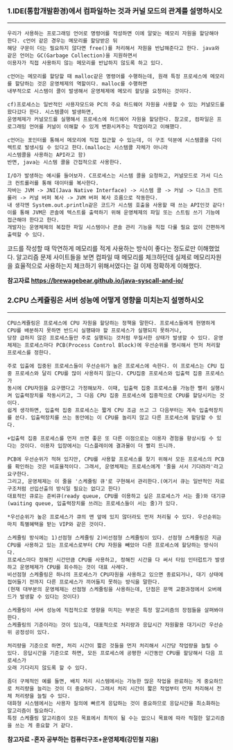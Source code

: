 ### 1.IDE(통합개발환경)에서 컴파일하는 것과 커널 모드의 관계를 설명하시오

* * *

    우리가 사용하는 프로그래밍 언어로 명령어를 작성하면 이에 알맞는 메모리 자원을 할당해야 한다. c언어 같은 경우는 메모리를 할당받은 뒤 
    해당 구문이 더는 필요하지 않다면 free()를 처리해서 자원을 반납해준다고 한다. java와 같은 언어는 GC(Garbage Collection)을 지원하면서
    이용자가 직접 사용하지 않는 메모리를 반납하지 않도록 하고 있다.

    c언어는 메모리를 할당할 때 malloc같은 명령어를 수행하는데, 원래 특정 프로세스에 메모리를 할당하는 것은 운영체제의 역할이다. malloc를 수행하면
    내부적으로 시스템이 콜이 발생해서 운영체제에 메모리 할당을 요청하는 것이다.

    cf)프로세스는 일반적인 사용자모드와 PC의 주요 하드웨어 자원을 사용할 수 있는 커널모드를 왔다갔다 한다. 시스템콜이 발생하면,
    운영체제가 커널모드를 실행해서 프로세스에 하드웨어 자원을 할당한다. 참고로, 컴파일은 프로그래밍 언어를 커널이 이해할 수 있게 변환시켜주는 작업이라고 이해했다.

    c언어는 포인터를 통해서 메모리에 직접 접근할 수 있는데, 이 구조 덕분에 시스템콜을 다이렉트로 발생시킬 수 있다고 한다.(malloc는 시스템콜 자체가 아니라 
    시스템콜을 사용하는 API라고 함)
    반면, java는 시스템 콜을 간접적으로 사용한다.

    I/O가 발생하는 예시를 들어보자. C프로세스는 시스템 콜을 요청하고, 커널모드로 가서 디스크 컨트롤러를 통해 데이터를 복사한다. 
    자바는 JVM -> JNI(Java Native Interface) -> 시스템 콜 -> 커널 -> 디스크 컨트롤러 -> 커널 버퍼 복사 -> JVM 버퍼 복사 흐름으로 작동한다.
    내 생각엔 System.out.println같은 코드가 시스템 호출을 사용할 때 쓰는 API인것 같다! 이를 통해 JVM은 콘솔에 텍스트를 출력하기 위해 운영체제의 파일 또는 스트림 쓰기 기능에 접근해야 한다고 한다.
    개발자는 운영체제의 복잡한 파일 시스템이나 콘솔 관리 기능을 직접 다룰 필요 없이 간편하게 출력할 수 있다.

코드를 작성할 때 막연하게 메모리를 적게 사용하는 방식이 좋다는 정도로만 이해했었다. 알고리즘 문제 사이트들을 보면 컴파일 때 메모리를 체크하던데 실제로 메모리자원을 효율적으로 사용하는지
체크하기 위해서였다는 걸 이제 정확하게 이해했다.




__참고자료 https://brewagebear.github.io/java-syscall-and-io/__

### 2.CPU 스케쥴링은 서버 성능에 어떻게 영향을 미치는지 설명하시오

* * *

    CPU스케쥴링은 프로세스에 CPU 자원을 할당하는 정책을 말한다. 프로세스들에게 현명하게 CPU를 배분하지 못하면 반드시 실행돼야 할 프로세스가 실행되지 못하거나,
    당장 급하지 않은 프로세스들만 주로 실행되는 것처럼 무질서한 상태가 발생할 수 있다. 운영체제는 프로세스마다 PCB(Process Control Block)에 우선순위를 명시해서 먼저 처리할 프로세스를 정한다.

    주로 입출에 집중된 프로세스들이 우선순위가 높은 프로세스에 속한다. 이 프로세스는 CPU 집중 프로세스와 달리 CPU를 많이 사용하지 않는다. CPU집중 프로세스와 입출력 집중 프로세스가
    동시에 CPU자원을 요구했다고 가정해보자. 이때, 입출력 집중 프로세스를 가능한 빨리 실행시켜 입출력장치를 작동시키고, 그 다음 CPU 집중 프로세스에 집중적으로 CPU를 할당시키는 것이다.
    쉽게 생각하면, 입출력 집중 프로세스는 짧게 CPU 조금 쓰고 그 다음부터는 계속 입출력장치를 쓴다. 입출력장치를 쓰는 동안에는 이 CPU를 놀리지 않고 다른 프로세스에 할당할 수 있다.

    +입출력 집중 프로세스를 먼저 쓰면 좋은 또 다른 이점으로는 이용자 경험을 향상시킬 수 있다는 것이다. 이용자 입장에서는 디스플레이에 결과물이 더 빨리 뜨니까.

    PCB에 우선순위가 적혀 있지만, CPU를 사용할 프로세스를 찾기 위해서 모든 프로세스의 PCB를 확인하는 것은 비효율적이다. 그래서, 운영체제는 프로세스에게 '줄을 서서 기다려라'라고 요구한다.   
    그리고, 운영체제는 이 줄을 '스케쥴링 큐'로 구현해서 관리한다.(여기서 큐는 일반적인 자료구조처럼 선입선출의 방식일 필요는 없다고 한다) 
    대표적인 큐로는 준비큐(ready queue, CPU를 이용하고 싶은 프로세스가 서는 줄)와 대기큐(waiting queue, 입출력장치를 쓰려는 프로세스들이 서는 줄)가 있다.

    *우선순위가 높은 프로세스가 큐의 맨 앞에 있지 않더라도 먼저 처리될 수 있다. 우선순위는 마치 특별혜택을 받는 VIP와 같은 것이다.

    스케쥴링 방식에는 1)선점형 스케쥴링 2)비선점형 스케쥴링이 있다. 선점형 스케쥴링은 지금 CPU를 사용하고 있는 프로세스로부터 CPU 자원을 빼았아 다른 프로세스에 할당하는 방식이다.
    프로세스마다 정해진 시간만큼 CPU를 사용하고, 정해진 시간을 다 써서 타임 인터럽트가 발생하고 운영체제가 CPU를 회수하는 것이 대표 사례다.
    비선점형 스케쥴링은 하나의 프로세스가 CPU자원을 사용하고 있으면 종료되거나, 대기 상태에 접어들기 전까지 다른 프로세스가 끼어들지 못하는 방식을 말한다. 
    (현재 대부분의 운영체제는 선점형 스케쥴링을 사용하는데, 단점은 문맥 교환과정에서 오버헤드가 발생할 수 있다는 것이다)

    스케쥴링이 서버 성능에 직접적으로 영향을 미치는 부분은 특정 알고리즘의 장점들을 살펴봐야 한다. 
    스케쥴링의 기준이라는 것이 있는데, 대표적으로 처리량과 응답시간 자원활용 대기시간 우선순위 공정성이 있다. 

    처리량을 기준으로 하면, 처리 시간이 짧은 것들을 먼저 처리해서 시간당 작업량을 늘릴 수 있다. 응답시간을 기준으로 하면, 모든 프로세스에 공평한 시간동안 CPU를 할당해서 다음 프로세스가   
    오래 기다리지 않도록 할 수 있다.

    좀더 구체적인 예를 들면, 배치 처리 시스템에서는 가능한 많은 작업을 완료하는 게 중요하므로 처리량을 늘리는 것이 더 중요하다. 그래서 처리 시간이 짧은 작업부터 먼저 처리해서 전체 처리량을 늘릴 수 있다.
    대화형 시스템에서는 사용자 질의에 빠르게 응답하는 것이 중요하므로 응답시간을 최소화하는 알고리즘이 필요하다. 
    특정 스케쥴링 알고리즘이 모든 목표에서 최적이 될 수는 없으니 목표에 따라 적절한 알고리즘을 쓰는 게 중요할 거 같다.

__참고자료 -혼자 공부하는 컴퓨터구조+운영체제(강민철 지음)__